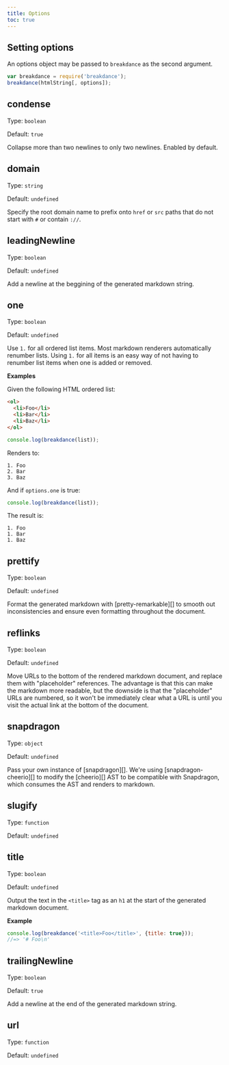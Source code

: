 ```yaml
---
title: Options
toc: true
---
```


<!-- toc -->

## Setting options

An options object may be passed to `breakdance` as the second argument.

```js
var breakdance = require('breakdance');
breakdance(htmlString[, options]);
```

## condense

Type: `boolean`

Default: `true`

Collapse more than two newlines to only two newlines. Enabled by default.

## domain

Type: `string`

Default: `undefined`

Specify the root domain name to prefix onto `href` or `src` paths that do not start with `#` or contain `://`.

## leadingNewline

Type: `boolean`

Default: `undefined`

Add a newline at the beggining of the generated markdown string.


## one

Type: `boolean`

Default: `undefined`

Use `1.` for all ordered list items. Most markdown renderers automatically renumber lists. Using `1.` for all items is an easy way of not having to renumber list items when one is added or removed.

**Examples**

Given the following HTML ordered list:

```html
<ol>
  <li>Foo</li>
  <li>Bar</li>
  <li>Baz</li>
</ol>
```

```js
console.log(breakdance(list));
```

Renders to:

```
1. Foo
2. Bar
3. Baz
```

And if `options.one` is true:

```js
console.log(breakdance(list));
```

The result is:

```
1. Foo
1. Bar
1. Baz
```

## prettify

Type: `boolean`

Default: `undefined`

Format the generated markdown with [pretty-remarkable][] to smooth out inconsistencies and ensure even formatting throughout the document.

## reflinks

Type: `boolean`

Default: `undefined`

Move URLs to the bottom of the rendered markdown document, and replace them with "placeholder" references. The advantage is that this can make the markdown more readable, but the downside is that the "placeholder" URLs are numbered, so it won't be immediately clear what a URL is until you visit the actual link at the bottom of the document.

## snapdragon

Type: `object`

Default: `undefined`

Pass your own instance of [snapdragon][]. We're using [snapdragon-cheerio][] to modify the [cheerio][] AST to be compatible with Snapdragon, which consumes the AST and renders to markdown.

## slugify

Type: `function`

Default: `undefined`


## title

Type: `boolean`

Default: `undefined`

Output the text in the `<title>` tag as an `h1` at the start of the generated markdown document.

**Example**

```js
console.log(breakdance('<title>Foo</title>', {title: true}));
//=> '# Foo\n'
```

## trailingNewline

Type: `boolean`

Default: `true`

Add a newline at the end of the generated markdown string.


## url

Type: `function`

Default: `undefined`
